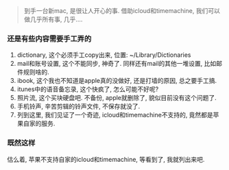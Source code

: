 > 到手一台新mac, 是很让人开心的事. 借助icloud和timemachine, 我们可以做几乎所有事, 几乎....



### 还是有些内容需要手工弄的

1. dictionary, 这个必须手工copy出来, 位置: ~/Library/Dictionaries
2. mail和账号设置, 这个不能同步, 神奇了. 同样还有mail的其他一堆设置, 比如邮件规则啥的.
3. ibook, 这个我也不知道是apple真的没做好, 还是打墙的原因, 总之要手工搞.
4. itunes中的语音备忘录, 这个快疯了, 怎么可能不好呢?
5. 照片流, 这个买块硬盘吧. 不备份, apple就删除了, 貌似目前没有这个问题了. 
6. 手机铃声, 辛苦剪辑的铃声文件, 不保存就没了.
7. 列到这里, 我们见证了一个奇迹, icloud和timemachine不支持的, 竟然都是苹果自家的服务.

### 既然这样

估么着, 苹果不支持自家的icloud和timemachine, 等看到了, 我就列出来吧.